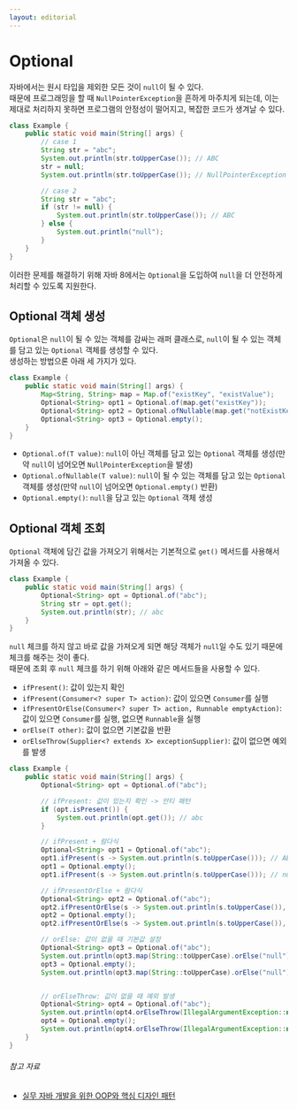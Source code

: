 ```yaml
---
layout: editorial
---
```


# Optional

자바에서는 원시 타입을 제외한 모든 것이 `null`이 될 수 있다.  
때문에 프로그래밍을 할 때 `NullPointerException`을 흔하게 마주치게 되는데, 이는 제대로 처리하지 못하면 프로그램의 안정성이 떨어지고, 복잡한 코드가 생겨날 수 있다.

```java
class Example {
    public static void main(String[] args) {
        // case 1
        String str = "abc";
        System.out.println(str.toUpperCase()); // ABC
        str = null;
        System.out.println(str.toUpperCase()); // NullPointerException

        // case 2
        String str = "abc";
        if (str != null) {
            System.out.println(str.toUpperCase()); // ABC
        } else {
            System.out.println("null");
        }
    }
}
```

이러한 문제를 해결하기 위해 자바 8에서는 `Optional`을 도입하여 `null`을 더 안전하게 처리할 수 있도록 지원한다.

## Optional 객체 생성

`Optional`은 `null`이 될 수 있는 객체를 감싸는 래퍼 클래스로, `null`이 될 수 있는 객체를 담고 있는 `Optional` 객체를 생성할 수 있다.  
생성하는 방법으론 아래 세 가지가 있다.

```java
class Example {
    public static void main(String[] args) {
        Map<String, String> map = Map.of("existKey", "existValue");
        Optional<String> opt1 = Optional.of(map.get("existKey"));
        Optional<String> opt2 = Optional.ofNullable(map.get("notExistKey"));
        Optional<String> opt3 = Optional.empty();
    }
}
```

- `Optional.of(T value)`: `null`이 아닌 객체를 담고 있는 `Optional` 객체를 생성(만약 `null`이 넘어오면 `NullPointerException`을 발생)
- `Optional.ofNullable(T value)`: `null`이 될 수 있는 객체를 담고 있는 `Optional` 객체를 생성(만약 `null`이 넘어오면 `Optional.empty()` 반환)
- `Optional.empty()`: `null`을 담고 있는 `Optional` 객체 생성

## Optional 객체 조회

`Optional` 객체에 담긴 값을 가져오기 위해서는 기본적으로 `get()` 메서드를 사용해서 가져올 수 있다.

```java
class Example {
    public static void main(String[] args) {
        Optional<String> opt = Optional.of("abc");
        String str = opt.get();
        System.out.println(str); // abc
    }
}
```

`null` 체크를 하지 않고 바로 값을 가져오게 되면 해당 객체가 `null`일 수도 있기 때문에 체크를 해주는 것이 좋다.  
때문에 조회 후 `null` 체크를 하기 위해 아래와 같은 메서드들을 사용할 수 있다.

- `ifPresent()`: 값이 있는지 확인
- `ifPresent(Consumer<? super T> action)`: 값이 있으면 `Consumer`를 실행
- `ifPresentOrElse(Consumer<? super T> action, Runnable emptyAction)`: 값이 있으면 `Consumer`를 실행, 없으면 `Runnable`을 실행
- `orElse(T other)`: 값이 없으면 기본값을 반환
- `orElseThrow(Supplier<? extends X> exceptionSupplier)`: 값이 없으면 예외를 발생

```java
class Example {
    public static void main(String[] args) {
        Optional<String> opt = Optional.of("abc");

        // ifPresent: 값이 있는지 확인 -> 안티 패턴
        if (opt.isPresent()) {
            System.out.println(opt.get()); // abc
        }

        // ifPresent + 람다식
        Optional<String> opt1 = Optional.of("abc");
        opt1.ifPresent(s -> System.out.println(s.toUpperCase())); // ABC
        opt1 = Optional.empty();
        opt1.ifPresent(s -> System.out.println(s.toUpperCase())); // null

        // ifPresentOrElse + 람다식
        Optional<String> opt2 = Optional.of("abc");
        opt2.ifPresentOrElse(s -> System.out.println(s.toUpperCase()), () -> System.out.println("null")); // ABC
        opt2 = Optional.empty();
        opt2.ifPresentOrElse(s -> System.out.println(s.toUpperCase()), () -> System.out.println("null")); // null

        // orElse: 값이 없을 때 기본값 설정
        Optional<String> opt3 = Optional.of("abc");
        System.out.println(opt3.map(String::toUpperCase).orElse("null")); // ABC
        opt3 = Optional.empty();
        System.out.println(opt3.map(String::toUpperCase).orElse("null")); // null


        // orElseThrow: 값이 없을 때 예외 발생
        Optional<String> opt4 = Optional.of("abc");
        System.out.println(opt4.orElseThrow(IllegalArgumentException::new)); // abc
        opt4 = Optional.empty();
        System.out.println(opt4.orElseThrow(IllegalArgumentException::new)); // IllegalArgumentException
    }
}
```

###### 참고 자료

- [실무 자바 개발을 위한 OOP와 핵심 디자인 패턴](https://school.programmers.co.kr/learn/courses/17778/17778-실무-자바-개발을-위한-oop와-핵심-디자인-패턴)
